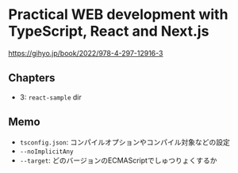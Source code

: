 # Practical WEB development with TypeScript, React and Next.js

https://gihyo.jp/book/2022/978-4-297-12916-3

## Chapters

- 3: `react-sample` dir

## Memo

- `tsconfig.json`: コンパイルオプションやコンパイル対象などの設定
- `--noImplicitAny`
- `--target`: どのバージョンのECMAScriptでしゅつりょくするか
